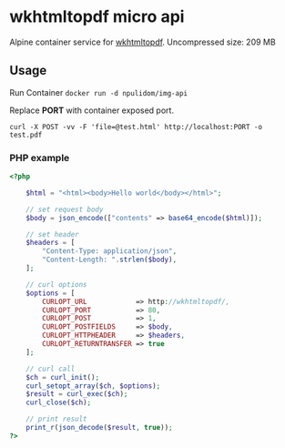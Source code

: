 wkhtmltopdf micro api
=====================

Alpine container service for [wkhtmltopdf](https://wkhtmltopdf.org/). 
Uncompressed size: 209 MB

## Usage

Run Container
`docker run -d npulidom/img-api`
  
Replace **PORT** with container exposed port.

```
curl -X POST -vv -F 'file=@test.html' http://localhost:PORT -o test.pdf
```
   
### PHP example

```php
<?php

	$html = "<html><body>Hello world</body></html>";

	// set request body
	$body = json_encode(["contents" => base64_encode($html)]);

	// set header
	$headers = [
		"Content-Type: application/json",
		"Content-Length: ".strlen($body),
	];

	// curl options
	$options = [
		CURLOPT_URL            => http://wkhtmltopdf/,
		CURLOPT_PORT           => 80,
		CURLOPT_POST           => 1,
		CURLOPT_POSTFIELDS     => $body,
		CURLOPT_HTTPHEADER     => $headers,
		CURLOPT_RETURNTRANSFER => true
	];

	// curl call
	$ch = curl_init();
	curl_setopt_array($ch, $options);
	$result = curl_exec($ch);
	curl_close($ch);

	// print result
	print_r(json_decode($result, true));
?>
```
